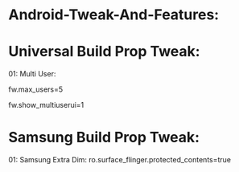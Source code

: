 # Android-Tweak-And-Features:

# Universal Build Prop Tweak:

01: Multi User:

fw.max_users=5

fw.show_multiuserui=1

# Samsung Build Prop Tweak:
01: Samsung Extra Dim:
ro.surface_flinger.protected_contents=true

